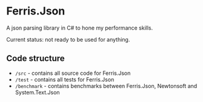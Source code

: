 # Ferris.Json

A json parsing library in C# to hone my performance skills.

Current status: not ready to be used for anything.

## Code structure

* `/src` - contains all source code for Ferris.Json
* `/test` - contains all tests for Ferris.Json
* `/benchmark` - contains benchmarks between Ferris.Json, Newtonsoft and System.Text.Json